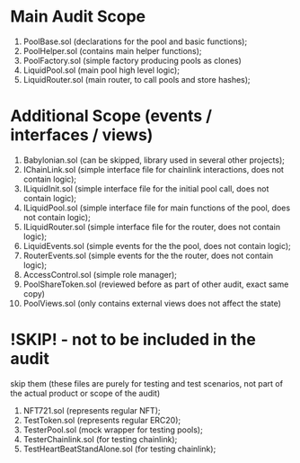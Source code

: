 # Main Audit Scope

1. PoolBase.sol (declarations for the pool and basic functions);
2. PoolHelper.sol (contains main helper functions);
3. PoolFactory.sol (simple factory producing pools as clones)
4. LiquidPool.sol (main pool high level logic);
5. LiquidRouter.sol (main router, to call pools and store hashes);

# Additional Scope (events / interfaces / views)

1. Babylonian.sol (can be skipped, library used in several other projects);
2. IChainLink.sol (simple interface file for chainlink interactions, does not contain logic);
3. ILiquidInit.sol (simple interface file for the initial pool call, does not contain logic);
4. ILiquidPool.sol (simple interface file for main functions of the pool, does not contain logic);
5. ILiquidRouter.sol (simple interface file for the router, does not contain logic);
6. LiquidEvents.sol (simple events for the the pool, does not contain logic);
7. RouterEvents.sol (simple events for the the router, does not contain logic);
8. AccessControl.sol (simple role manager);
9. PoolShareToken.sol (reviewed before as part of other audit, exact same copy)
10. PoolViews.sol (only contains external views does not affect the state)

# !SKIP! - not to be included in the audit
skip them (these files are purely for testing and test scenarios, not part of the actual product or scope of the audit)

1. NFT721.sol (represents regular NFT);
2. TestToken.sol (represents regular ERC20);
3. TesterPool.sol (mock wrapper for testing pools);
4. TesterChainlink.sol (for testing chainlink);
5. TestHeartBeatStandAlone.sol (for testing chainlink);
